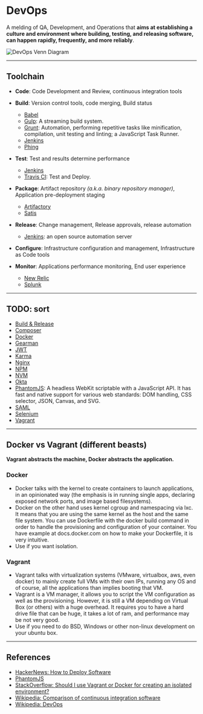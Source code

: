 # DevOps

A melding of QA, Development, and Operations that **aims at establishing a culture and environment where building, testing, and releasing software, can happen rapidly, frequently, and more reliably**.

![DevOps Venn Diagram](https://upload.wikimedia.org/wikipedia/commons/b/b5/Devops.svg)

---

## Toolchain

-   **Code**: Code Development and Review, continuous integration tools

-   **Build**: Version control tools, code merging, Build status

    -   [Babel]()
    -   [Gulp](./gulp.md): A streaming build system.
    -   [Grunt](): Automation, performing repetitive tasks like minification, compilation, unit testing and linting; a JavaScript Task Runner.
    -   [Jenkins](./jenkins.md)
    -   [Phing](./phing.md)

-   **Test**: Test and results determine performance

    -   [Jenkins](./jenkins.md)
    -   [Travis CI](./travis.md): Test and Deploy.

-   **Package**: Artifact repository *(a.k.a. binary repository manager)*, Application pre-deployment staging

    -   [Artifactory]()
    -   [Satis](./satis.md)

-   **Release**: Change management, Release approvals, release automation

    -   [Jenkins](./jenkins.md): an open source automation server

-   **Configure**: Infrastructure configuration and management, Infrastructure as Code tools

-   **Monitor**: Applications performance monitoring, End user experience

    -   [New Relic]()
    -   [Splunk]()

---

## TODO: sort

-   [Build & Release](./build_and_release.md)
-   [Composer](./composer.md)
-   [Docker](./docker.md)
-   [Gearman](./gearman.md)
-   [JWT](./jwt.md)
-   [Karma]()
-   [Nginx]()
-   [NPM](./npm.md)
-   [NVM](./nvm.md)
-   [Okta]()
-   [PhantomJS](): A headless WebKit scriptable with a JavaScript API. It has fast and native support for various web standards: DOM handling, CSS selector, JSON, Canvas, and SVG.
-   [SAML]()
-   [Selenium]()
-   [Vagrant]()

---

## Docker vs Vagrant (different beasts)

**Vagrant abstracts the machine, Docker abstracts the application.**

### Docker

-   Docker talks with the kernel to create containers to launch applications, in an opinionated way (the emphasis is in running single apps, declaring exposed network ports, and image based filesystems).
-   Docker on the other hand uses kernel cgroup and namespacing via lxc. It means that you are using the same kernel as the host and the same file system. You can use Dockerfile with the docker build command in order to handle the provisioning and configuration of your container. You have example at docs.docker.com on how to make your Dockerfile, it is very intuitive.
-   Use if you want isolation.

### Vagrant

-   Vagrant talks with virtualization systems (VMware, virtualbox, aws, even docker) to mainly create full VMs with their own IPs, running any OS and of course, all the applications than implies booting that VM.
-   Vagrant is a VM manager, it allows you to script the VM configuration as well as the provisioning. However, it is still a VM depending on Virtual Box (or others) with a huge overhead. It requires you to have a hard drive file that can be huge, it takes a lot of ram, and performance may be not very good.
-   Use if you need to do BSD, Windows or other non-linux development on your ubuntu box.

---

## References

-   [HackerNews: How to Deploy Software](https://news.ycombinator.com/item?id=11204736)
-   [PhantomJS](http://phantomjs.org)
-   [StackOverflow: Should I use Vagrant or Docker for creating an isolated environment?](http://stackoverflow.com/questions/16647069/should-i-use-vagrant-or-docker-for-creating-an-isolated-environment)
-   [Wikipedia: Comparison of continuous integration software](https://en.wikipedia.org/wiki/Comparison_of_continuous_integration_software)
-   [Wikipedia: DevOps](https://en.wikipedia.org/wiki/DevOps)
